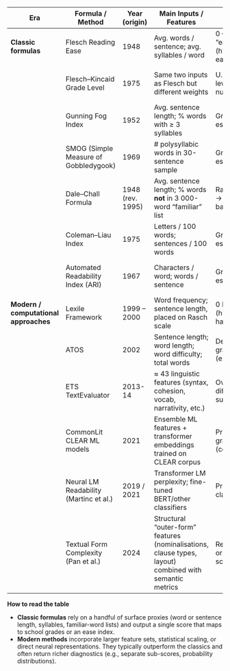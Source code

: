 | Era                                   | Formula / Method                       | Year (origin)    | Main Inputs / Features                                                                                  | Output Scale                           | Typical Use or Note                         | Key Source                                      |
| ------------------------------------- | -------------------------------------- | ---------------- | ------------------------------------------------------------------------------------------------------- | -------------------------------------- | ------------------------------------------- | ----------------------------------------------- |
| **Classic formulas**                  | Flesch Reading Ease                    | 1948             | Avg. words / sentence; avg. syllables / word                                                            | 0 – 100 “ease” score (higher = easier) | Newspapers, general writing                 | ([Readability Formulas][1])                     |
|                                       | Flesch–Kincaid Grade Level             | 1975             | Same two inputs as Flesch but different weights                                                         | U.S. grade-level number                | U.S. Navy technical manuals; education      | ([Wikipedia][2])                                |
|                                       | Gunning Fog Index                      | 1952             | Avg. sentence length; % words with ≥ 3 syllables                                                        | Grade-level estimate                   | Business / government documents             | ([Wikipedia][3])                                |
|                                       | SMOG (Simple Measure of Gobbledygook)  | 1969             | # polysyllabic words in 30-sentence sample                                                              | Grade-level estimate                   | Health-literacy & patient info              | ([Readability Formulas][4])                     |
|                                       | Dale–Chall Formula                     | 1948 (rev. 1995) | Avg. sentence length; % words **not** in 3 000-word “familiar” list                                     | Raw score → grade bands                | Textbook selection, schooling               | ([Readable KnowledgeBase][5])                   |
|                                       | Coleman–Liau Index                     | 1975             | Letters / 100 words; sentences / 100 words                                                              | Grade-level estimate                   | Machine scoring of digital text             | ([Wikipedia][6])                                |
|                                       | Automated Readability Index (ARI)      | 1967             | Characters / word; words / sentence                                                                     | Grade-level estimate                   | Real-time checks (typewriters, software)    | ([Wikipedia][7])                                |
| **Modern / computational approaches** | Lexile Framework                       | 1999 – 2000      | Word frequency; sentence length, placed on Rasch scale                                                  | 0 L – 2000 L (higher = harder)         | Large-scale book levelling in K-12          | ([MetaMetrics Inc.][8])                         |
|                                       | ATOS                                   | 2002             | Sentence length; word length; word difficulty; total words                                              | Decimal grade level (e.g., 4.5)        | Accelerated Reader programme                | ([Renaissance][9])                              |
|                                       | ETS TextEvaluator                      | 2013-14          | ≈ 43 linguistic features (syntax, cohesion, vocab, narrativity, etc.)                                   | Overall difficulty + sub-scores        | Teacher/textbook alignment, test design     | ([Chicago Journals][10])                        |
|                                       | CommonLit CLEAR ML models              | 2021             | Ensemble ML features + transformer embeddings trained on CLEAR corpus                                   | Predicted grade level (continuous)     | Open research benchmark & competition       | ([CommonLit][11])                               |
|                                       | Neural LM Readability (Martinc et al.) | 2019 / 2021      | Transformer LM perplexity; fine-tuned BERT/other classifiers                                            | Prob. or class label                   | Cross-language, state-of-the-art prediction | ([ACL Anthology][12])                           |
|                                       | Textual Form Complexity (Pan et al.)   | 2024             | Structural “outer-form” features (nominalisations, clause types, layout) combined with semantic metrics | Regression or class score              | Separates form vs. meaning complexity       | ([Cambridge University Press & Assessment][13]) |

**How to read the table**

* **Classic formulas** rely on a handful of surface proxies (word or sentence length, syllables, familiar-word lists) and output a single score that maps to school grades or an ease index.
* **Modern methods** incorporate larger feature sets, statistical scaling, or direct neural representations. They typically outperform the classics and often return richer diagnostics (e.g., separate sub-scores, probability distributions).

[1]: https://readabilityformulas.com/learn-about-the-flesch-reading-ease-formula/?utm_source=chatgpt.com "Learn about the Flesch Reading Ease Formula"
[2]: https://en.wikipedia.org/wiki/Flesch%E2%80%93Kincaid_readability_tests?utm_source=chatgpt.com "Flesch–Kincaid readability tests - Wikipedia"
[3]: https://en.wikipedia.org/wiki/Gunning_fog_index?utm_source=chatgpt.com "Gunning fog index - Wikipedia"
[4]: https://readabilityformulas.com/the-smog-readability-formula/?utm_source=chatgpt.com "The SMOG Readability Formula, a Simple Measure of Gobbledygook"
[5]: https://help.readable.com/en/article/dale-chall-words-list-w877fe/?utm_source=chatgpt.com "Dale-Chall Words List - Readable KnowledgeBase"
[6]: https://en.wikipedia.org/wiki/Coleman%E2%80%93Liau_index?utm_source=chatgpt.com "Coleman–Liau index"
[7]: https://en.wikipedia.org/wiki/Automated_readability_index?utm_source=chatgpt.com "Automated readability index"
[8]: https://metametricsinc.com/wp-content/uploads/2017/07/The-Lexile-Framework-for-Reading.pdf?utm_source=chatgpt.com "[PDF] The Lexile® Framework as an Approach for Reading Measurement ..."
[9]: https://www.renaissance.com/resources/atos-analyzer/?utm_source=chatgpt.com "Text complexity, ATOS, and Lexile Measures - Renaissance Learning"
[10]: https://www.journals.uchicago.edu/doi/10.1086/678294?utm_source=chatgpt.com "The TextEvaluator Tool : Helping Teachers and Test Developers ..."
[11]: https://www.commonlit.org/blog/introducing-the-clear-corpus-an-open-dataset-to-advance-research-28ff8cfea84a/?utm_source=chatgpt.com "Introducing: The CLEAR Corpus, an open dataset to advance research"
[12]: https://aclanthology.org/2021.cl-1.6/?utm_source=chatgpt.com "Supervised and Unsupervised Neural Approaches to Text Readability"
[13]: https://www.cambridge.org/core/services/aop-cambridge-core/content/view/08B54744EFD8327FC835DA730F8AC9BB/S2977042424000505a.pdf/textual-form-features-for-text-readability-assessment.pdf?utm_source=chatgpt.com "Textual form features for text readability assessment"
